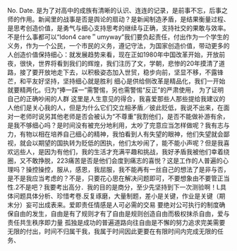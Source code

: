 No.
Date.
是为了对高中的成族有清晰的认识、连连的记录，是前事不忘，后事之师的作用。新闻里的战事是否是舆论的扇动？是新闻制造矛盾，是结果衡量过程、是思考创造价值，是勇气与细心支持思考的继续与正确，支持社交的果敢与效率。不是什么事都可以“Idon4 care＂umyway”我们要负起责任，付出作为一个学生的义务，作为一个公民，一个市民的义务，遵记守法，为国家创造价值，带动更多的人创造价值保持细心：就发展趋势来看，现在正如1980年中国改革开始，开放前夜，很快，世界将看到我们的辉煌，我们注历了文，学朝，悲惨的20年摸清了道路，接了要开放地走下去，以积极姿态加入世贸，稳步向前，坚显不移，不露锋芒，和平友好坚持，坚持细心就是胜利 细心是供给侧改革是精品化，我们一开始就要精两化。归为“捧一踩一”需警惕，另也需警惕“反正”的严肃使用，
为了证明自己的正确吵闹的人群
这里是人生意见的得合，我喜爱那些人那些提给我建议的人他们是关心我的人，但是为什么它们交立相矛盾／彼此贬低，我说不出来，在面对一老师时说另其他老师是否会被认为“不尊重”我割他们，是否不能做补游有余，是我不够细心吗？是时间没有被充分地利用，太吵了完意应当怎样做呢？我有志与力，有物以相在培养自己细心的精神，我怕看到人有失望的眼神，他们失望就会鄙视，就会以期望的国执转为贬低的困执，他们太吵闹了，能不能小声呢？但是我喜欢远些人，是因为有他们，我的生活才充满平趣和挑战，我好矛盾我被他们幸着绕圈，又不敢挣脱，223痛苦是否是他们会度到痛志的喜悦？这是工作的人普遍的心理吗？操控操控，服从，感恩，我屈服，我不能再有一丝自己的想法了是非与否，是不是我应当考虑的？不是，只要花心思在解决问题即可，不要想象由不要管正当性.2不是吧？我要考出高分．我的目的是商分，至少先坚持到下一次测验啊！L具体问题具体分析、珍惜考卷.反复琢磨，大量制题，差小是关键，作业是关键（期末分）妄可出成表来。爱即责任情感是人可必需的交易
要绝对公可执行的制度确保自由的发生，自由是有了规则才有了自由是规则创造自由而极权抹杀自由，爱与责任共生秩序即力量 孤独是成功的普遍道路向往自由是不懈的努力追求完美需要无限的付出，时间不归属干我，我属于时间因此更要在有限时间内完成无限的任务、

